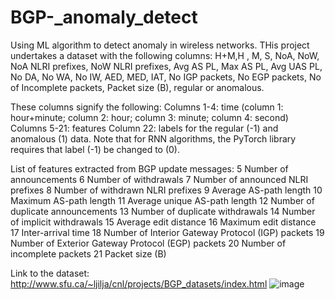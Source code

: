 # BGP-_anomaly_detect
Using ML algorithm to detect anomaly in wireless networks.
THis project undertakes a dataset with the following columns:
H+M,H , M,	S,	NoA,	NoW,	NoA NLRI prefixes,	NoW NLRI prefixes,	Avg AS PL,	Max AS PL,	Avg UAS PL,	No DA,	No WA,	No IW,	AED,	MED,	IAT,	No IGP packets,	No EGP packets,	No of Incomplete packets,	Packet size (B),	regular or anomalous.

These columns signify the following:
Columns 1-4: time (column 1: hour+minute; column 2: hour; column 3: minute; column 4: second)
Columns 5-21: features
Column 22: labels for the regular (-1) and anomalous (1) data.
Note that for RNN algorithms, the PyTorch library requires that label (-1) be changed to (0).

List of features extracted from BGP update messages:
5 Number of announcements
6 Number of withdrawals
7 Number of announced NLRI prefixes
8 Number of withdrawn NLRI prefixes
9 Average AS-path length
10 Maximum AS-path length
11 Average unique AS-path length
12 Number of duplicate announcements
13 Number of duplicate withdrawals
14 Number of implicit withdrawals
15 Average edit distance
16 Maximum edit distance
17 Inter-arrival time
18 Number of Interior Gateway Protocol (IGP) packets
19 Number of Exterior Gateway Protocol (EGP) packets
20 Number of incomplete packets
21 Packet size (B)


Link to the dataset: http://www.sfu.ca/~ljilja/cnl/projects/BGP_datasets/index.html
![image](https://github.com/Celestius29/BGP-_anomaly_detect/assets/60284629/3b49a3fe-212b-409e-86a9-ad42be07a69b)
